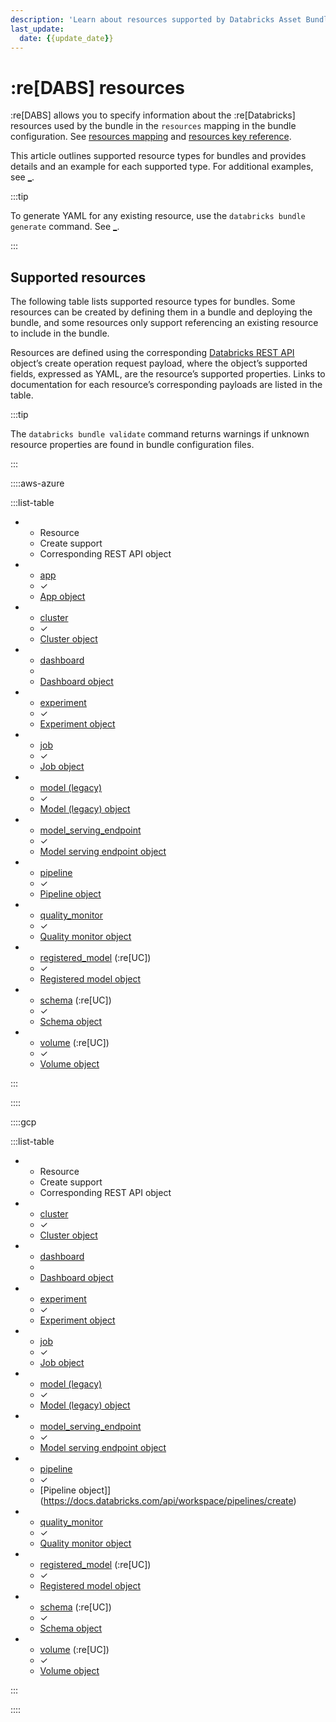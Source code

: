 ```yaml
---
description: 'Learn about resources supported by Databricks Asset Bundles and how to configure them.'
last_update:
  date: {{update_date}}
---
```


<!-- DO NOT EDIT. This file is autogenerated with https://github.com/databricks/cli -->

# :re[DABS] resources

:re[DABS] allows you to specify information about the :re[Databricks] resources used by the bundle in the `resources` mapping in the bundle configuration. See [resources mapping](/dev-tools/bundles/settings.md#resources) and [resources key reference](/dev-tools/bundles/reference.md#resources).

This article outlines supported resource types for bundles and provides details and an example for each supported type. For additional examples, see [\_](/dev-tools/bundles/resource-examples.md).

:::tip

To generate YAML for any existing resource, use the `databricks bundle generate` command. See [\_](/dev-tools/cli/bundle-commands.md#generate).

:::

## <a id="resource-types"></a>Supported resources

The following table lists supported resource types for bundles. Some resources can be created by defining them in a bundle and deploying the bundle, and some resources only support referencing an existing resource to include in the bundle.

Resources are defined using the corresponding [Databricks REST API](https://docs.databricks.com/api/workspace/introduction) object’s create operation request payload, where the object’s supported fields, expressed as YAML, are the resource’s supported properties. Links to documentation for each resource’s corresponding payloads are listed in the table.

:::tip

The `databricks bundle validate` command returns warnings if unknown resource properties are found in bundle configuration files.

:::

::::aws-azure

:::list-table

- - Resource
  - Create support
  - Corresponding REST API object
- - [app](#apps)
  - ✓
  - [App object](https://docs.databricks.com/api/workspace/apps/create)
- - [cluster](#clusters)
  - ✓
  - [Cluster object](https://docs.databricks.com/api/workspace/clusters/create)
- - [dashboard](#dashboards)
  -
  - [Dashboard object](https://docs.databricks.com/api/workspace/lakeview/create)
- - [experiment](#experiments)
  - ✓
  - [Experiment object](https://docs.databricks.com/api/workspace/experiments/createexperiment)
- - [job](#job)
  - ✓
  - [Job object](https://docs.databricks.com/api/workspace/jobs/create)
- - [model (legacy)](#models)
  - ✓
  - [Model (legacy) object](https://docs.databricks.com/api/workspace/modelregistry/createmodel)
- - [model_serving_endpoint](#model_serving_endpoints)
  - ✓
  - [Model serving endpoint object](https://docs.databricks.com/api/workspace/servingendpoints/create)
- - [pipeline](#pipeline)
  - ✓
  - [Pipeline object](https://docs.databricks.com/api/workspace/pipelines/create)
- - [quality_monitor](#quality_monitors)
  - ✓
  - [Quality monitor object](https://docs.databricks.com/api/workspace/qualitymonitors/create)
- - [registered_model](#registered_models) (:re[UC])
  - ✓
  - [Registered model object](https://docs.databricks.com/api/workspace/registeredmodels/create)
- - [schema](#schemas) (:re[UC])
  - ✓
  - [Schema object](https://docs.databricks.com/api/workspace/schemas/create)
- - [volume](#volumes) (:re[UC])
  - ✓
  - [Volume object](https://docs.databricks.com/api/workspace/volumes/create)

:::

::::

::::gcp

:::list-table

- - Resource
  - Create support
  - Corresponding REST API object
- - [cluster](#clusters)
  - ✓
  - [Cluster object](https://docs.databricks.com/api/workspace/clusters/create)
- - [dashboard](#dashboards)
  -
  - [Dashboard object](https://docs.databricks.com/api/workspace/lakeview/create)
- - [experiment](#experiments)
  - ✓
  - [Experiment object](https://docs.databricks.com/api/workspace/experiments/createexperiment)
- - [job](#jobs)
  - ✓
  - [Job object](https://docs.databricks.com/api/workspace/jobs/create)
- - [model (legacy)](#models)
  - ✓
  - [Model (legacy) object](https://docs.databricks.com/api/workspace/modelregistry/createmodel)
- - [model_serving_endpoint](#model_serving_endpoints)
  - ✓
  - [Model serving endpoint object](https://docs.databricks.com/api/workspace/servingendpoints/create)
- - [pipeline](#pipelines)
  - ✓
  - [Pipeline object]](https://docs.databricks.com/api/workspace/pipelines/create)
- - [quality_monitor](#quality_monitors)
  - ✓
  - [Quality monitor object](https://docs.databricks.com/api/workspace/qualitymonitors/create)
- - [registered_model](#registered_models) (:re[UC])
  - ✓
  - [Registered model object](https://docs.databricks.com/api/workspace/registeredmodels/create)
- - [schema](#schemas) (:re[UC])
  - ✓
  - [Schema object](https://docs.databricks.com/api/workspace/schemas/create)
- - [volume](#volumes) (:re[UC])
  - ✓
  - [Volume object](https://docs.databricks.com/api/workspace/volumes/create)

:::

::::
